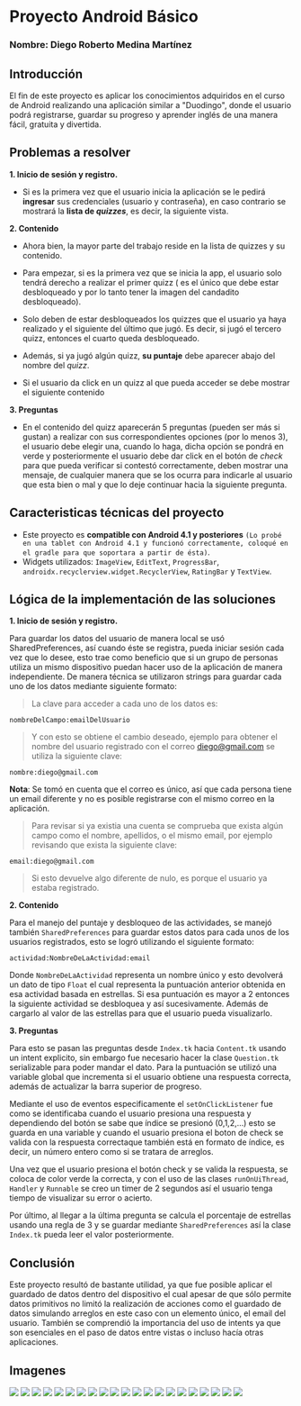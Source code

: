 ﻿# Proyecto Android Básico
### Nombre: Diego Roberto Medina Martínez

## Introducción

El fin de este proyecto es aplicar los conocimientos adquiridos en el curso de Android realizando una aplicación similar a "Duodingo", donde el usuario podrá registrarse, guardar su progreso y aprender inglés de una manera fácil, gratuita y divertida.

## Problemas a resolver

**1. Inicio de sesión y registro.**
* Si es la primera vez que el usuario inicia la aplicación se le pedirá **ingresar** sus credenciales (usuario y contraseña), en caso contrario se mostrará la **lista de _quizzes_**, es decir, la siguiente vista.

**2. Contenido**
* Ahora bien, la mayor parte del trabajo reside en la lista de quizzes y su contenido.

-   Para empezar, si es la primera vez que se inicia la app, el usuario solo tendrá derecho a realizar el primer quizz ( es el único que debe estar desbloqueado y por lo tanto tener la imagen del candadito desbloqueado).
    
-   Solo deben de estar desbloqueados los quizzes que el usuario ya haya realizado y el siguiente del último que jugó. Es decir, si jugó el tercero quizz, entonces el cuarto queda desbloqueado.
    
-   Además, si ya jugó algún quizz, **su puntaje** debe aparecer abajo del nombre del _quizz_.
    
-   Si el usuario da click en un quizz al que pueda acceder se debe mostrar el siguiente contenido

**3. Preguntas**
* En el contenido del quizz aparecerán 5 preguntas (pueden ser más si gustan) a realizar con sus correspondientes opciones (por lo menos 3), el usuario debe elegir una, cuando lo haga, dicha opción se pondrá en verde y posteriormente el usuario debe dar click en el botón de _check_ para que pueda verificar si contestó correctamente, deben mostrar una mensaje, de cualquier manera que se los ocurra para indicarle al usuario que esta bien o mal y que lo deje continuar hacia la siguiente pregunta.

## Caracteristicas técnicas del proyecto

* Este proyecto es **compatible con Android 4.1 y posteriores** ```(Lo probé en una tablet con Android 4.1 y funcionó correctamente, coloqué en el gradle para que soportara a partir de ésta)```.
* Widgets utilizados: ```ImageView```, ```EditText```, ```ProgressBar```, ```androidx.recyclerview.widget.RecyclerView```, ```RatingBar``` y ```TextView```.

## Lógica de la implementación de las soluciones

**1. Inicio de sesión y registro.**

Para guardar los datos del usuario de manera local se usó SharedPreferences, así cuando éste se registra, pueda iniciar sesión cada vez que lo desee, esto trae como beneficio que si un grupo de personas utiliza un mismo dispositivo puedan hacer uso de la aplicación de manera independiente.
De manera técnica se utilizaron strings para guardar cada uno de los datos mediante siguiente formato:
> La clave para acceder a cada uno de los datos es:
```
nombreDelCampo:emailDelUsuario
```
> Y con esto se obtiene el cambio deseado, ejemplo para obtener el nombre del usuario registrado con el correo diego@gmail.com se utiliza la siguiente clave:
```
nombre:diego@gmail.com   
```
**Nota**: Se tomó en cuenta que el correo es único, así que cada persona tiene un email diferente y no es posible registrarse con el mismo correo en la aplicación.
> Para revisar si ya existia una cuenta se comprueba que exista algún campo como el nombre, apellidos, o el mismo email, por ejemplo revisando que exista la siguiente clave:
```
email:diego@gmail.com
```
> Si esto devuelve algo diferente de nulo, es porque el usuario ya estaba registrado.

**2.  Contenido**

Para el manejo del puntaje y desbloqueo de las actividades, se manejó también ```SharedPreferences``` para guardar estos datos para cada unos de los usuarios registrados, esto se logró utilizando el siguiente formato:
```
actividad:NombreDeLaActividad:email
```
Donde ```NombreDeLaActividad``` representa un nombre único y esto devolverá un dato de tipo ```Float``` el cual representa la puntuación anterior obtenida en esa actividad basada en estrellas. Si esa puntuación es mayor a 2 entonces la siguiente actividad se desbloquea y así sucesivamente. Además de cargarlo al valor de las estrellas para que el usuario pueda visualizarlo.

**3. Preguntas**

Para esto se pasan las preguntas desde ```Index.tk``` hacia ```Content.tk``` usando un intent explicito, sin embargo fue necesario hacer la clase ```Question.tk``` serializable para poder mandar el dato. Para la puntuación se utilizó una variable global que incrementa si el usuario obtiene una respuesta correcta, además de actualizar la barra superior de progreso.

Mediante el uso de eventos especificamente el ```setOnClickListener``` fue como se identificaba cuando el usuario presiona una respuesta y dependiendo del botón se sabe que índice se presionó (0,1,2,...) esto se guarda en una variable y cuando el usuario presiona el boton de check se valida con la respuesta correctaque también está en formato de índice, es decir, un  número entero como si se tratara de arreglos.

Una vez que el usuario presiona el botón check y se valida la respuesta, se coloca de color verde la correcta, y con el uso de las clases ```runOnUiThread```, ```Handler``` y ```Runnable``` se creo un timer de 2 segundos así el usuario tenga tiempo de visualizar su error o acierto.

Por último, al llegar a la última pregunta se calcula el porcentaje de estrellas usando una regla de 3 y se guardar mediante ```SharedPreferences``` así la clase ```Index.tk```  pueda leer el valor posteriormente.

## Conclusión

Este proyecto resultó de bastante utilidad, ya que fue posible aplicar el guardado de datos dentro del dispositivo el cual apesar de que sólo permite datos primitivos no limitó la realización de acciones como el guardado de datos simulando arreglos en este caso con un elemento único, el email del usuario. 
También se comprendió la importancia del uso de intents ya que son esenciales en el paso de datos entre vistas o incluso hacía otras aplicaciones.

## Imagenes

![](./imagenes/Screenshot_2019-06-27-21-16-22.png)
![](./imagenes/Screenshot_2019-06-27-21-17-27.png)
![](./imagenes/Screenshot_2019-06-27-21-18-11.png)
![](./imagenes/Screenshot_2019-06-27-21-18-15.png)
![](./imagenes/Screenshot_2019-06-27-21-18-21.png)
![](./imagenes/Screenshot_2019-06-27-21-18-38.png)
![](./imagenes/Screenshot_2019-06-27-21-18-43.png)
![](./imagenes/Screenshot_2019-06-27-21-19-00.png)
![](./imagenes/Screenshot_2019-06-27-21-19-05.png)
![](./imagenes/Screenshot_2019-06-27-21-19-10.png)
![](./imagenes/Screenshot_2019-06-27-21-19-22.png)
![](./imagenes/Screenshot_2019-06-27-21-19-30.png)
![](./imagenes/Screenshot_2019-06-27-21-19-38.png)
![](./imagenes/Screenshot_2019-06-27-21-19-48.png)
![](./imagenes/Screenshot_2019-06-27-21-19-51.png)
![](./imagenes/Screenshot_2019-06-27-21-20-07.png)
![](./imagenes/Screenshot_2019-06-27-21-20-19.png)
![](./imagenes/Screenshot_2019-06-27-21-20-40.png)
![](./imagenes/Screenshot_2019-06-27-21-20-44.png)
![](./imagenes/Screenshot_2019-06-27-21-20-52.png)
![](./imagenes/Screenshot_2019-06-27-21-21-10.png)

